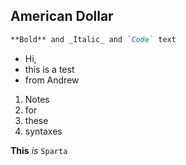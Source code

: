 ## American Dollar

```markdown
**Bold** and _Italic_ and `Code` text
```

- Hi,
- this is a test
- from Andrew

1. Notes
2. for
3. these
4. syntaxes

**This** _is_ `Sparta`

